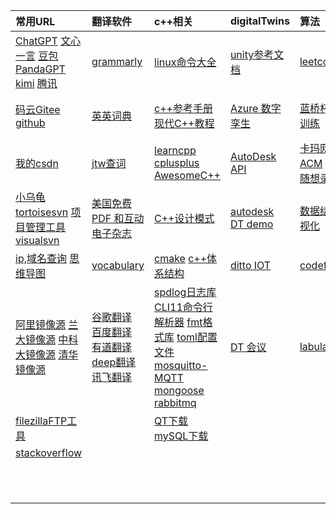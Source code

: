 | 常用URL                                                      | 翻译软件                                                     | c++相关                                                      | digitalTwins                                                 | 算法                                                         | web                                                          | work                                                         |
| :----------------------------------------------------------- | :----------------------------------------------------------- | :----------------------------------------------------------- | :----------------------------------------------------------- | :----------------------------------------------------------- | :----------------------------------------------------------- | ------------------------------------------------------------ |
| [ChatGPT](https://chat.openai.com/)   [文心一言](https://yiyan.baidu.com/)    [豆包](https://www.doubao.com/)     [PandaGPT ](https://panda-gpt.github.io/)   [kimi](https://kimi.moonshot.cn/)     [腾讯](https://yuanqi.tencent.com/agent/UpUE5SQUVZq0) | [grammarly](https://www.grammarly.com/)                      | [linux命令大全](https://www.linuxcool.com/)                  | [unity参考文档](https://docs.unity.cn/cn/current/Manual/index.html) | [leetcode](https://leetcode.cn/)                             | [npm官网](https://www.npmjs.com/)  [node官网](https://nodejs.org/zh-cn) | [web面试](/study/web/web_interview/)                         |
| [码云Gitee](https://gitee.com/)      [github](https://github.com/) | [英英词典](https://www.dictionary.com/browse/name#)          | [c++参考手册](https://zh.cppreference.com/w/%E9%A6%96%E9%A1%B5)   [现代C++教程](https://changkun.de/modern-cpp/zh-cn/02-usability/#nullptr) | [Azure 数字孪生](https://learn.microsoft.com/zh-cn/azure/digital-twins/overview) | [蓝桥杯算法训练](https://www.dotcpp.com/oj/status.php?user=zjxweb) | [TypeScript](https://www.tslang.cn/docs/handbook/typescript-in-5-minutes.html)  [ES6](https://es6.ruanyifeng.com/) | [小林coding后端](https://xiaolincoding.com/)                 |
| [我的csdn](https://mp.csdn.net/mp_blog/manage/article)       | [jtw查词](http://www.just-the-word.com/)                     | [learncpp](https://www.learncpp.com/)   [cplusplus](https://cplusplus.com/)  [AwesomeC++](https://cpp.libhunt.com/) | [AutoDesk API](https://aps.autodesk.com/en/docs/model-derivative/v2/developers_guide/basics/) | [卡玛网 ACM](https://kamacoder.com/loginpage.php)  [代码随想录](https://programmercarl.com/) | [vue2](https://v2.cn.vuejs.org/)   [vue3](https://cn.vuejs.org/guide/introduction.html)  [Angular](https://angular.io/)  [reat](https://react.docschina.org/) | [牛客](https://www.nowcoder.com/)                            |
| [小乌龟tortoisesvn](https://www.tortoisesvn.net/downloads.zh.html)  [项目管理工具visualsvn](https://www.visualsvn.com/server/download/) | [美国免费 PDF 和互动电子杂志](https://magazinelib.com/usa2/page/2/) | [C++设计模式](https://refactoringguru.cn/design-patterns)    | [autodesk DT demo](https://forge-digital-twin.autodesk.io/)  | [数据结构可视化](https://visualgo.net/zh)                    | [vue脚手架CLI](https://cli.vuejs.org/zh/guide/)              | [java面试](https://javaguide.cn/database/mongodb/mongodb-questions-02.html) |
| [ip,域名查询](https://sites.ipaddress.com/raw.githubusercontent.com/)     [思维导图](https://www.processon.com/login) | [vocabulary](https://www.vocabulary.com/)                    | [cmake](https://cmake.org/)  [c++体系结构](https://stibel.icu/md/guide/c++-overview.html) | [ditto  IOT](https://github.com/eclipse-ditto/ditto)         | [codeforces](https://codeforces.com/)                        | [Element-ui](https://element.eleme.cn/#/zh-CN)  [layui](https://layui.dev/) | [爱编程的大丙](https://subingwen.cn/)                        |
| [阿里镜像源](https://developer.aliyun.com/mirror/)  [兰大镜像源](http://mirror.lzu.edu.cn/)    [中科大镜像源](https://mirrors.ustc.edu.cn/)  [清华镜像源](https://mirrors4.tuna.tsinghua.edu.cn/help/anaconda/) | [谷歌翻译](https://translate.google.com/)  [百度翻译](https://fanyi.baidu.com/#en/zh/steer)   [有道翻译](https://fanyi.youdao.com/indexLLM.html#/)  [deep翻译](https://www.deepl.com/translator)   [讯飞翻译](https://fanyi.iflyrec.com/) | [spdlog日志库](https://github.com/gabime/spdlog)  [CLI11命令行解析器](https://github.com/CLIUtils/CLI11)   [fmt格式库](https://fmt.dev/latest/index.html)     [toml配置文件](https://toml.io/cn/)       [mosquitto-MQTT](https://mosquitto.org/)  [mongoose](https://mongoose.ws/)   [rabbitmq](https://www.rabbitmq.com/tutorials/tutorial-one-python.html) | [DT 会议](https://digitaltwin1.org/)                         | [labuladong](https://labuladong.online/algo)                 | [NutUI-移动端](https://nutui.jd.com/#/)   [AntDesignMobile](https://mobile.ant.design/zh/guide/quick-start/)   [vant移动端](https://vant-contrib.gitee.io/vant/#/zh-CN/)  [uviewui](https://www.uviewui.com/)    [flutter](https://flutter.dev/)   [uni-app](https://zh.uniapp.dcloud.io/) |                                                              |
| [filezillaFTP工具](https://filezilla-project.org/download.php?type=client) |                                                              | [QT下载](https://download.qt.io/)   [mySQL下载](https://downloads.mysql.com/archives/community/) |                                                              |                                                              | [less](https://lesscss.org/)   [sass](https://www.sass.hk/guide/)  [动画 CSS](https://animate.style/) |                                                              |
| [stackoverflow](https://stackoverflow.com/)                  |                                                              |                                                              |                                                              |                                                              | [Three.js](https://threejs.org/)   [WEBGL](https://webglfundamentals.org/webgl/lessons/zh_cn/) |                                                              |
|                                                              |                                                              |                                                              |                                                              |                                                              | [日期momentjs](http://momentjs.cn/)  [CDN外链库](https://cdnjs.com/) |                                                              |
|                                                              |                                                              |                                                              |                                                              |                                                              |                                                              |                                                              |
|                                                              |                                                              |                                                              |                                                              |                                                              |                                                              |                                                              |

